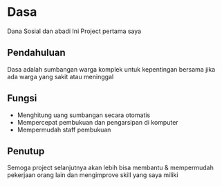 # Dasa
Dana Sosial dan abadi
Ini Project pertama saya

## Pendahuluan
Dasa adalah sumbangan warga komplek untuk kepentingan bersama jika ada warga yang sakit atau meninggal

## Fungsi
- Menghitung uang sumbangan secara otomatis
- Mempercepat pembukuan dan pengarsipan di komputer
- Mempermudah staff pembukuan

## Penutup
Semoga project selanjutnya akan lebih bisa membantu & mempermudah pekerjaan orang lain
dan mengimprove skill yang saya miliki
